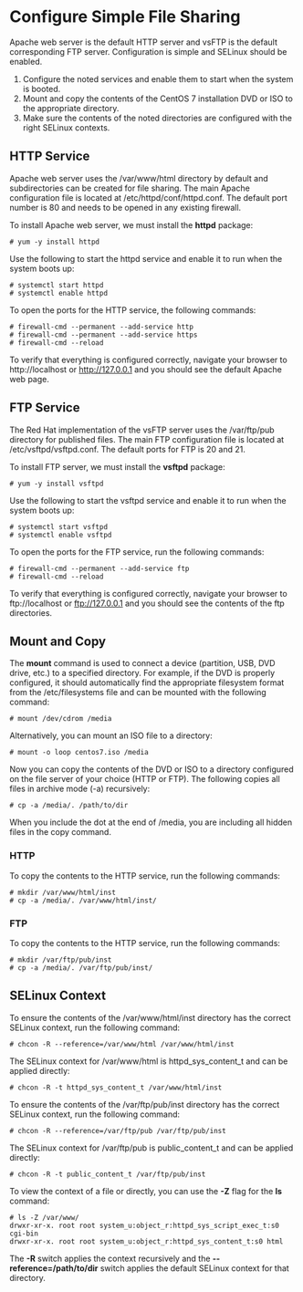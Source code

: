 # Configure Simple File Sharing
Apache web server is the default HTTP server and vsFTP is the default corresponding
 FTP server. Configuration is simple and SELinux should be enabled.

1. Configure the noted services and enable them to start when the system is booted.
2. Mount and copy the contents of the CentOS 7 installation DVD or ISO to the
 appropriate directory.
3. Make sure the contents of the noted directories are configured with the right
 SELinux contexts.

## HTTP Service
Apache web server uses the /var/www/html directory by default and subdirectories
 can be created for file sharing. The main Apache configuration file is located
 at /etc/httpd/conf/httpd.conf. The default port number is 80 and needs to be
 opened in any existing firewall.

To install Apache web server, we must install the **httpd** package:

```
# yum -y install httpd
```

Use the following to start the httpd service and enable it to run when the system
 boots up:

```
# systemctl start httpd
# systemctl enable httpd
```

To open the ports for the HTTP service, the following commands:

```
# firewall-cmd --permanent --add-service http
# firewall-cmd --permanent --add-service https
# firewall-cmd --reload
```

To verify that everything is configured correctly, navigate your browser to 
 http://localhost or http://127.0.0.1 and you should see the default Apache
 web page.

## FTP Service
The Red Hat implementation of the vsFTP server uses the /var/ftp/pub directory
 for published files. The main FTP configuration file is located at 
 /etc/vsftpd/vsftpd.conf. The default ports for FTP is 20 and 21.

To install FTP server, we must install the **vsftpd** package:

```
# yum -y install vsftpd
```

Use the following to start the vsftpd service and enable it to run when the system
 boots up:

```
# systemctl start vsftpd
# systemctl enable vsftpd
```

To open the ports for the FTP service, run the following commands:

```
# firewall-cmd --permanent --add-service ftp
# firewall-cmd --reload
```

To verify that everything is configured correctly, navigate your browser to 
 ftp://localhost or ftp://127.0.0.1 and you should see the contents of the ftp
 directories.

## Mount and Copy
The **mount** command is used to connect a device (partition, USB, DVD drive, etc.)
 to a specified directory. For example, if the DVD is properly configured, it should
 automatically find the appropriate filesystem format from the /etc/filesystems
 file and can be mounted with the following command:

```
# mount /dev/cdrom /media
```

Alternatively, you can mount an ISO file to a directory:

```
# mount -o loop centos7.iso /media
```

Now you can copy the contents of the DVD or ISO to a directory configured on the
 file server of your choice (HTTP or FTP). The following copies all files in
 archive mode (-a) recursively:

```
# cp -a /media/. /path/to/dir
```

When you include the dot at the end of /media, you are including all hidden files
 in the copy command.

### HTTP
To copy the contents to the HTTP service, run the following commands:

```
# mkdir /var/www/html/inst
# cp -a /media/. /var/www/html/inst/
```

### FTP
To copy the contents to the HTTP service, run the following commands:

```
# mkdir /var/ftp/pub/inst
# cp -a /media/. /var/ftp/pub/inst/
```

## SELinux Context

To ensure the contents of the /var/www/html/inst directory has the correct
 SELinux context, run the following command:

```
# chcon -R --reference=/var/www/html /var/www/html/inst
```

The SELinux context for /var/www/html is httpd_sys_content_t and can be applied 
 directly:

```
# chcon -R -t httpd_sys_content_t /var/www/html/inst
```

To ensure the contents of the /var/ftp/pub/inst directory has the correct
 SELinux context, run the following command:

```
# chcon -R --reference=/var/ftp/pub /var/ftp/pub/inst
```

The SELinux context for /var/ftp/pub is public_content_t and can be applied 
 directly:

```
# chcon -R -t public_content_t /var/ftp/pub/inst
```

To view the context of a file or directly, you can use the **-Z** flag for the
 **ls** command:
 
```
# ls -Z /var/www/
drwxr-xr-x. root root system_u:object_r:httpd_sys_script_exec_t:s0 cgi-bin
drwxr-xr-x. root root system_u:object_r:httpd_sys_content_t:s0 html
```

The **-R** switch applies the context recursively and the **--reference=/path/to/dir**
 switch applies the default SELinux context for that directory.
